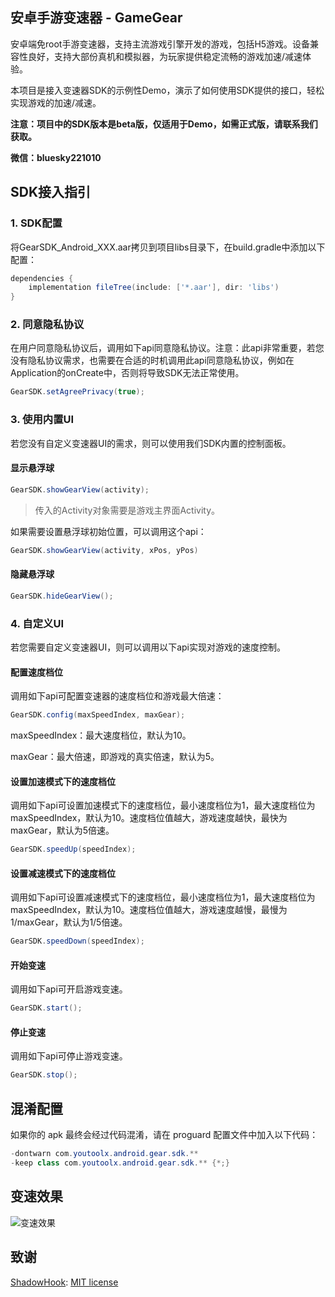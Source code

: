 ## 安卓手游变速器 - GameGear

安卓端免root手游变速器，支持主流游戏引擎开发的游戏，包括H5游戏。设备兼容性良好，支持大部份真机和模拟器，为玩家提供稳定流畅的游戏加速/减速体验。

本项目是接入变速器SDK的示例性Demo，演示了如何使用SDK提供的接口，轻松实现游戏的加速/减速。

**注意：项目中的SDK版本是beta版，仅适用于Demo，如需正式版，请联系我们获取。**

**微信：bluesky221010**

## SDK接入指引

### 1. SDK配置

将GearSDK_Android_XXX.aar拷贝到项目libs目录下，在build.gradle中添加以下配置：

```gradle
dependencies {
    implementation fileTree(include: ['*.aar'], dir: 'libs')
}
```

### 2. 同意隐私协议

在用户同意隐私协议后，调用如下api同意隐私协议。注意：此api非常重要，若您没有隐私协议需求，也需要在合适的时机调用此api同意隐私协议，例如在Application的onCreate中，否则将导致SDK无法正常使用。

```java
GearSDK.setAgreePrivacy(true);
```

### 3. 使用内置UI

若您没有自定义变速器UI的需求，则可以使用我们SDK内置的控制面板。

#### 显示悬浮球

```java
GearSDK.showGearView(activity);
```

> 传入的Activity对象需要是游戏主界面Activity。

如果需要设置悬浮球初始位置，可以调用这个api：

```java
GearSDK.showGearView(activity, xPos, yPos)
```

#### 隐藏悬浮球

```java
GearSDK.hideGearView();
```

### 4. 自定义UI

若您需要自定义变速器UI，则可以调用以下api实现对游戏的速度控制。

#### 配置速度档位

调用如下api可配置变速器的速度档位和游戏最大倍速：

```java
GearSDK.config(maxSpeedIndex, maxGear);
```

maxSpeedIndex：最大速度档位，默认为10。

maxGear：最大倍速，即游戏的真实倍速，默认为5。

#### 设置加速模式下的速度档位

调用如下api可设置加速模式下的速度档位，最小速度档位为1，最大速度档位为maxSpeedIndex，默认为10。速度档位值越大，游戏速度越快，最快为maxGear，默认为5倍速。

```java
GearSDK.speedUp(speedIndex);
```

#### 设置减速模式下的速度档位

调用如下api可设置减速模式下的速度档位，最小速度档位为1，最大速度档位为maxSpeedIndex，默认为10。速度档位值越大，游戏速度越慢，最慢为1/maxGear，默认为1/5倍速。

```java
GearSDK.speedDown(speedIndex);
```

#### 开始变速

调用如下api可开启游戏变速。

```java
GearSDK.start();
```

#### 停止变速

调用如下api可停止游戏变速。

```java
GearSDK.stop();
```

## 混淆配置

如果你的 apk 最终会经过代码混淆，请在 proguard 配置文件中加入以下代码：

```java
-dontwarn com.youtoolx.android.gear.sdk.**
-keep class com.youtoolx.android.gear.sdk.** {*;}
```

## 变速效果

![变速效果](https://github.com/youtoolx/GameGear4Android/tree/main/doc/speed.gif)

## 致谢
[ShadowHook](https://github.com/bytedance/android-inline-hook): [MIT license](https://github.com/bytedance/android-inline-hook/blob/main/LICENSE)
